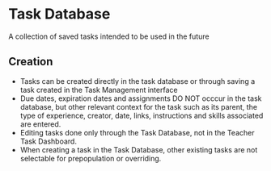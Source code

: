 # Task Database

A collection of saved tasks intended to be used in the future

## Creation

- Tasks can be created directly in the task database or through saving a task created in the Task Management interface
- Due dates, expiration dates and assignments DO NOT occcur in the task database, but other relevant context for the task such as its parent, the type of experience, creator, date, links, instructions and skills associated are entered.
- Editing tasks done only through the Task Database, not in the Teacher Task Dashboard.
- When creating a task in the Task Database, other existing tasks are not selectable for prepopulation or overriding.
